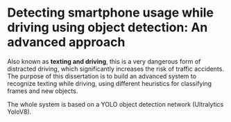 # Detecting smartphone usage while driving using object detection: An advanced approach
Also known as **texting and driving**, this is a very dangerous form of distracted driving, which significantly increases the risk of traffic accidents.
The purpose of this dissertation is to build an advanced system to recognize texting while driving, using different heuristics for classifying frames and new objects.

The whole system is based on a YOLO object detection network (Ultralytics YoloV8).
